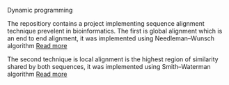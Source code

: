 Dynamic programming

The repositiory contains a project implementing sequence alignment technique prevelent in bioinformatics. The first is global alignment which is an end to end alignment, it was implemented using Needleman–Wunsch algorithm [Read more](https://en.wikipedia.org/wiki/Needleman%E2%80%93Wunsch_algorithm)

The second technique is local alignment is the highest region of similarity shared by both sequences, it was implemented using Smith–Waterman algorithm [Read more](https://en.wikipedia.org/wiki/Smith%E2%80%93Waterman_algorithm)
